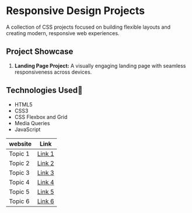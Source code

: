 # Responsive Design Projects

A collection of CSS projects focused on building flexible layouts and creating modern, responsive web experiences.

## Project Showcase

1. **Landing Page Project:** A visually engaging landing page with seamless responsiveness across devices. 


## Technologies Used🚀

* HTML5
* CSS3
* CSS Flexbox and Grid
* Media Queries
* JavaScript


| website | Link |
|-------|------|
| Topic 1 | [Link 1](#) |
| Topic 2 | [Link 2](#) |
| Topic 3 | [Link 3](#) |
| Topic 4 | [Link 4](#) |
| Topic 5 | [Link 5](#) |
| Topic 6 | [Link 6](#) |





